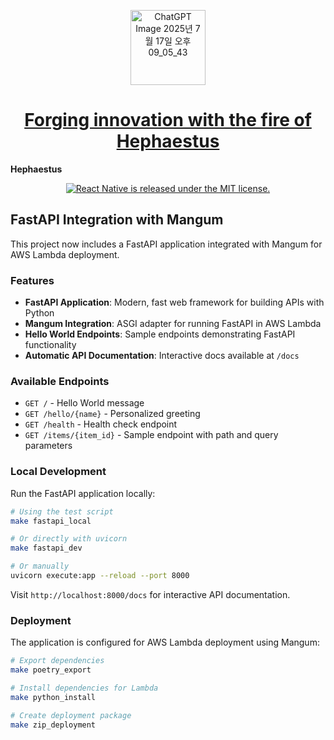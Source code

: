 
<p align="center">
<img width="120" height="120" alt="ChatGPT Image 2025년 7월 17일 오후 09_05_43" src="https://github.com/user-attachments/assets/aa746fd0-f982-45c5-b7b4-04fa1d04632c" />
</p>

<h1 align="center">
  <a href="">
     Forging innovation with the fire of Hephaestus
  </a>
</h1>

<p align="center">

  <strong>Hephaestus</strong><br>
</p>

<p align="center">
  <a href="https://github.com/lines-code/lines-assitant-things/blob/master/LICENSE">
    <img src="https://img.shields.io/badge/license-MIT-blue.svg" alt="React Native is released under the MIT license." />
  </a>
  
</p>

## FastAPI Integration with Mangum

This project now includes a FastAPI application integrated with Mangum for AWS Lambda deployment.

### Features

- **FastAPI Application**: Modern, fast web framework for building APIs with Python
- **Mangum Integration**: ASGI adapter for running FastAPI in AWS Lambda
- **Hello World Endpoints**: Sample endpoints demonstrating FastAPI functionality
- **Automatic API Documentation**: Interactive docs available at `/docs`

### Available Endpoints

- `GET /` - Hello World message
- `GET /hello/{name}` - Personalized greeting
- `GET /health` - Health check endpoint
- `GET /items/{item_id}` - Sample endpoint with path and query parameters

### Local Development

Run the FastAPI application locally:

```bash
# Using the test script
make fastapi_local

# Or directly with uvicorn
make fastapi_dev

# Or manually
uvicorn execute:app --reload --port 8000
```

Visit `http://localhost:8000/docs` for interactive API documentation.

### Deployment

The application is configured for AWS Lambda deployment using Mangum:

```bash
# Export dependencies
make poetry_export

# Install dependencies for Lambda
make python_install

# Create deployment package
make zip_deployment
```
